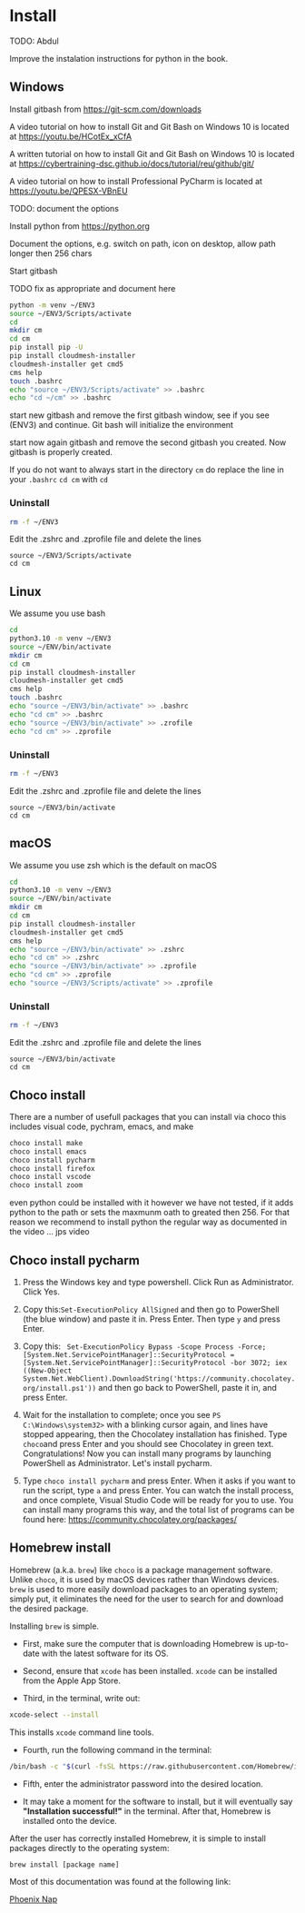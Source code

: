 # Install

TODO: Abdul


Improve the instalation instructions for python in the book.

## Windows

Install gitbash from <https://git-scm.com/downloads>

A video tutorial on how to install Git and Git Bash on Windows 10 is located at <https://youtu.be/HCotEx_xCfA>

A written tutorial on how to install Git and Git Bash on Windows 10 is located at <https://cybertraining-dsc.github.io/docs/tutorial/reu/github/git/>

A video tutorial on how to install Professional PyCharm is located at <https://youtu.be/QPESX-VBnEU>

TODO: document the options


Install python from <https://python.org>

Document the options, e.g. switch on path, icon on desktop, allow path longer then 256 chars

Start gitbash

TODO fix as appropriate and document here

```bash
python -m venv ~/ENV3
source ~/ENV3/Scripts/activate
cd
mkdir cm
cd cm
pip install pip -U
pip install cloudmesh-installer 
cloudmesh-installer get cmd5 
cms help
touch .bashrc
echo "source ~/ENV3/Scripts/activate" >> .bashrc
echo "cd ~/cm" >> .bashrc
```

start new gitbash and remove the first gitbash window, see if you see (ENV3) and continue. Git bash will initialize the environment

start now again gitbash and remove the second gitbash you created. Now gitbash is properly created.

If you do not want to always start in the directory `cm` do replace the line in your `.bashrc`
`cd cm` with `cd`

### Uninstall

```bash
rm -f ~/ENV3
```

Edit the .zshrc and .zprofile file and delete the lines

```
source ~/ENV3/Scripts/activate
cd cm
```


## Linux 

We assume you use bash

```bash
cd
python3.10 -m venv ~/ENV3
source ~/ENV/bin/activate
mkdir cm
cd cm
pip install cloudmesh-installer 
cloudmesh-installer get cmd5 
cms help
touch .bashrc
echo "source ~/ENV3/bin/activate" >> .bashrc
echo "cd cm" >> .bashrc
echo "source ~/ENV3/bin/activate" >> .zrofile
echo "cd cm" >> .zprofile
```

### Uninstall

```bash
rm -f ~/ENV3
```

Edit the .zshrc and .zprofile file and delete the lines

```
source ~/ENV3/bin/activate
cd cm
```

## macOS

We assume you use zsh which is the default on macOS

```bash
cd
python3.10 -m venv ~/ENV3
source ~/ENV/bin/activate
mkdir cm
cd cm
pip install cloudmesh-installer 
cloudmesh-installer get cmd5 
cms help
echo "source ~/ENV3/bin/activate" >> .zshrc
echo "cd cm" >> .zshrc
echo "source ~/ENV3/bin/activate" >> .zprofile
echo "cd cm" >> .zprofile
echo "source ~/ENV3/Scripts/activate" >> .zprofile
```


### Uninstall

```bash
rm -f ~/ENV3
```

Edit the .zshrc and .zprofile file and delete the lines

```
source ~/ENV3/bin/activate
cd cm
```


## Choco install 

There are a number of usefull packages that you can install via choco this includes visual code, pychram, emacs, and make
```bash
choco install make
choco install emacs
choco install pycharm
choco install firefox
choco install vscode
choco install zoom
```

even python could be installed with it however we have not tested, if it adds python to the path or sets the maxmunm oath to greated then 256. For that reason we recommend to install python the regular way as documented in the video ... jps video

## Choco install pycharm

1. Press the Windows key and type powershell. Click Run as Administrator. Click Yes.

2. Copy this:```Set-ExecutionPolicy AllSigned``` and then go to PowerShell (the blue window) and paste it in. Press Enter. Then type ``` y ``` and press Enter.

3. Copy this: ``` Set-ExecutionPolicy Bypass -Scope Process -Force; [System.Net.ServicePointManager]::SecurityProtocol = [System.Net.ServicePointManager]::SecurityProtocol -bor 3072; iex ((New-Object System.Net.WebClient).DownloadString('https://community.chocolatey.org/install.ps1'))``` and then go back to PowerShell, paste it in, and press Enter.

5. Wait for the installation to complete; once you see ``` PS C:\Windows\system32> ``` with a blinking cursor again, and lines have stopped appearing, then the Chocolatey installation has finished. Type ``` choco ```and press Enter and you should see Chocolatey in green text. Congratulations! Now you can install many programs by launching PowerShell as Administrator. Let's install pycharm.

6. Type ``` choco install pycharm ``` and press Enter. When it asks if you want to run the script, type ```a``` and press Enter. You can watch the install process, and once complete, Visual Studio Code will be ready for you to use. You can install many programs this way, and the total list of programs can be found here: <https://community.chocolatey.org/packages/>

## Homebrew install 

Homebrew (a.k.a. ```brew```) like ```choco``` is a package management software. Unlike
```choco```, it is used by macOS devices rather than Windows devices.
```brew``` is used to more easily download packages to an operating
system; simply put, it eliminates the need for the user to search for
and download the desired package. 

Installing ```brew``` is simple. 

* First, make sure the computer that is downloading Homebrew is 
up-to-date with the latest software for its OS. 

* Second, ensure that ```xcode``` has been installed. ```xcode```
can be installed from the Apple App Store.

* Third, in the terminal, write out: 

```bash
xcode-select --install
```

This installs ```xcode``` command line tools. 

* Fourth, run the following command in the terminal:

```bash
/bin/bash -c "$(curl -fsSL https://raw.githubusercontent.com/Homebrew/install/HEAD/install.sh)"
```

* Fifth, enter the administrator password into the desired location. 

* It may take a moment for the software to install, but it will 
eventually say **"Installation successful!"** in the terminal. After that,
Homebrew is installed onto the device. 

After the user has correctly installed Homebrew, it is simple to 
install packages directly to the operating system:

```bash
brew install [package name]
```

Most of this documentation was found at the following link:

[Phoenix Nap](https://phoenixnap.com/kb/install-homebrew-on-mac)



